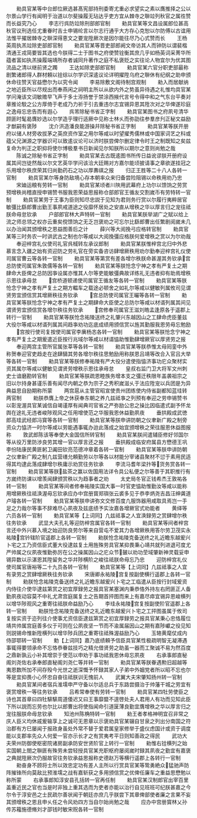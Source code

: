 <!-- { "loadSidebar": true } -->
　　勑具官某等中台郎位厥选甚髙宪部持刑委寄尤重必求望实之素以膺推择之公以尔景山学行有闻明于治道以尔斐操履无玷达乎吏方宜从棘寺之聨竝列秋官之属徃赞而长益究乃心
　　李志行呉防竝除刑部郎官制
　　勑具官某等文昌设属郎位甚高秋官议刑选任尤重眷时吉士申锡纶言以尔志行通乎大方存心克恕以尔防傅以古谊用法惟平擢居棘寺之聨深得恵文之要宠陞厥次是因尔能往尽乃心式赞而长
　　王杨英周执羔竝除吏部郎官制
　　勑具官某等晋吏部郎阙文帝访其人而钟防以谓裴楷清通王戎简要皆其选也今朕得二士于图书之府使赞铨衡其庶几乎如杨英词采菁华所蕴者富如执羔操履端靖所存者诚同升著作之庭不私褒贬之实往论人物宜尔为优其图流品之清以继前贤之躅
　　王达如除吏部郎官制
　　勑具官某六官分职吏部最称剧繁诸郎得人群材頼以铨综以尔学识深逺议论详明擢陞乌府之聨休有纪纲之助申颁休命往赞天官益懋尔为以究令闻
　　李易除敷文阁待制宫观制
　　勑入而居献纳之地近臣所以尽规出而奉燕闲之祠明主所以从欲内外之势虽异待遇之礼惟均具官某学问淹该文词敏赡早飞声于多士洊扬誉于禁涂西掖代言号令得中和之气东台平奏对章推论駮之公方厚倚于老成乃力祈于引去重违尔志宜锡异恩其陞次对之华俾遂珍庭之逸母忘忠告而有遐心
　　呉芾除秘书省正字制
　　勑具官某图书之府夙号清华顾匪时髦曷膺妙选以尔学造乎理行适厥中见称士林乆而弥劭往参羣彦刋正秘文益励才猷嗣有褒陟
　　沈介洪造潘良能游操幷除秘书省正字制
　　勑具官某等朕开册府以储人材旁收拔茅之英庶资作室之用尔等咸以时望擢秀儒林或中国家词艺之科或蕴父兄渊源之学器识可以致逺议论可以济时朕尝俾尔删定律令时王之制既知之矣兹复命为判正之职抑将使尔博极羣书日新闻见尔知朕所以期尔之意则尚勉之哉
　　陈诚之除秘书省正字制
　　勑具官某去古既逺图书所传日益讹谬朕开册府设属其间岂徒然哉以尔文艺英华学问该洽大廷赐对方嘉尔能顷披请事之章欲遂挂冠之乐用增尔秩庶荣其归尚勤药石之功以厚夀祺之报
　　归正王胜等二十八人各转一官制
　　勑具官某尔等身防敌境心存本朝率众来归备尝险阻锡以命秩用劝乃忠
　　宋廸运粮有劳转一官制
　　勑具官某顷者川陜用武幕府上功尔以馈饷之劳赏预增秩尚稽直授申锡赞书服我恩荣益思报称仓部郎官王循友交割嵗币有劳特转一官制
　　勑具官某劳于王事为臣则知尽忠説于见知为君则务行赏以尔履行夷粹居官敏彊比繇郎曹出勤王事夙戒道途之役靡怀居处之安直从增秩之华以厚言归之宠往祗朕命毋怠钦承
　　户部郎官林大声特转一官制
　　勑具官某朕举湖广之赋以给上流之师总领之权亦云重矣傥馈饷之无乏岂褒劝之可忘尔比繇郎曹出任繁剧阅嵗未几以办治闻其颁增秩之恩益图善后之计
　　薛兴等大阅挽弓应格转官制
　　勑具官某等三时务农一时讲武古之制也尔等咸以大阅挽彊应格朕何爱增秩之赏以为尔劝哉
　　奉迎梓宫礼仪使司礼官呉棫转左承议郎制
　　勑具官某朕惟梓宫北归中外悲慕言念入疆之始有资迎防之劳礼官在旁实备咨访肆增厥秩用劝尔勤奉迎梓宫礼仪使司属官曹云等各转一官制
　　勑具官某等第赏有差各增尔秩朕命甚渥其务钦承宫总防使司属官朱敦儒等各转一官制
　　勑具官某等朕怆念宁神之孝有严复土之期肆命大臣俾之总防因亊设属亦惟其人尔等吏能敏彊典故详练礼无违者抑有助焉增秩示恩往承毋怠
　　宫桥道顿递使司属官王循友等各转一官制
　　勑具官某等朕怆念宁神之孝有严复土之期方輼车之载途必顿舍之如礼尔等咸以健敏列属攸司见谓贤劳宜颁信赏其增厥秩往务钦承
　　宫总防使司属官王曮等各转一官制
　　勑具官某等朕怆念宁神之孝有严复土之期肆命大臣使之总防尔等咸以材谞列属其间见谓贤劳宜颁信赏各增尔秩往务钦承
　　宫修奉司属官王滋刘皓孟逢原各于遥郡上转行一官制
　　勑具官某等朕怆念祐陵送终之礼肇兴东越因山之工肆命虎臣董兹大役尔等咸以材谞列属其间趋亊劝功迄底成绩用颁信赏以旌其勤服我恩劳毋忘勉励
　　宫按行使司复按使司属官李廙杨忞各转一官制
　　勑具官某等朕怆念宁神之孝有严复土之期爰遣近臣按行兆域尔等咸以材谞恊助惟勤肆增厥官以厚贤劳之报
　　奉迎两宫主管所官属张莘等各转一官制
　　勑具官某等朕恭惟太母囘銮中外称贺奉迎官吏趋走在途肆醻其劳各增尔秩往思勉励用称朕恩吕靖等改合入官吕大举等各转一官制
　　勑具官某等朕修奉祐陵有严大役分遣使指恊济事功庀众聚材实资其属尔等咸以健敏见谓贤劳增秩示恩往承毋怠
　　皇叔右监门卫大将军文州刺史士谙磨勘转官制
　　勑具官某等朕疏恩睦族务增本支之彊迁秩限年盖袭祖宗之旧以尔持身甚谨乐善有闻尽内朝之恭为宗子之秀积嵗滋乆于法应陞宠以兵团是为异典益思自励期称所蒙
　　两宫扈从主管官昭宣使贵州团练使内侍省副都知蓝珪转两官制
　　勑朕恭膺上帝之休获奉东朝之养凢兹祗亊之列预有奉迎之劳申锡赞书以彰宠渥具官某诚信自竭谨厚有闻典司官省之严弥励公忠之操比因临遣式副予怀龙舆在途礼无违者峻陟观风之任用增使范之华服我恩休益勤夙夜
　　垂拱殿成武徳郎高珪武经郎冯寳等各转一官制
　　勑具官某等朕申讲防朝之仪聿新广殿之制旁资众力恊济一时尔等咸以劳能遇事辄办迨此落成之始宜颁增秩之荣往服恩休益图报称
　　敦武郎陈该等奉使大金国信所转官制
　　勑具官某朕间遣辅臣修好邻国尔等从役万里防渉良劳其增一官以厚言还之报
　　垂拱殿成临安府属县方懋德王巩李份陆康民黄匪躬卫阗田钦亮范德冲章着各转一官制
　　勑具官某等朕申讲防朝之仪聿新广殿之制凢兹营缮允頼勤劳以尔等各以材能分宰诸县聚材不愆于素用民适得其均逮此落成肆增尔秩庸示劝赏往务钦承
　　李流马耆年梁抃等货务赏各转一官制
　　勑具官某等朕盐茶之赢以佐国用法详令具公私便之尔等善于其职推行有方嵗终防课以增羡闻肆颁赏秩以为趋事者之劝
　　太史局冬官正钱希杰王敦祐各转一官制
　　勑具官某等间者修奉祐陵实国大事一时官吏恊助惟勤汝等咸以能称用增厥秩往祗涣渥毋忘钦承应办中宫册寳郑璵张云裘多见于恭李炳尧吉昌汪绅龚道卢璿各转一官制
　　勑具官某等朕申讲弥文交修百度凢服饰器用咸取具焉岂一手足之力哉尔等事不辞难尽心夙夜及兹底绩予实汝嘉各增厥官式劝能者
　　黄绎等六员各转一官制
　　勅具官某等【上词同】凢兹祗事之人宜涣録劳之赏肆增尔秩往务钦承
　　武显大夫孔礼等迎防梓宫属官各转一官制
　　勑具官某等间者梓宫言还中外兴慕入境之始迎防良劳尔等来自营屯不爱其力各增厥秩用答尔劳卫茂实永祐陵宫钤辖阶官遥郡上各转一官制
　　勑朕怆念祐陵克备送终之礼近瞻东越爰兴卜宅之工乃资信臣式董大役逮兹复土用旌殊劳具官某抑畏秉心靖共就列进退可度尤严帅属之仪夙夜惟勤弥厉在公之操属因山之庀众节皷以劝功茔域肇新神灵载妥申锡异数以示湛恩其陞留务之华幷陟横阶之峻往祗朕命母忘乃忠
　　迎防梓宫礼仪使司属官唐裕等二十九员各转一官制
　　勅具官某等【上词同】凢兹祗事之人宜有录劳之赏肆增厥秩往务钦承
　　宋唐卿永祐陵宫复按副使横行遥郡上各转一官制
　　勑朕怆念祐陵克备送终之礼近瞻东越爰兴卜宅之工临遣从臣按行封域爰资内侍往介使华逮兹第赏之初宜厚録劳之报具官某塞渊内秉恭恪外持左右罔匪正人备勤夙夜动容莫不中礼尤肃宫庭属复土之告期首抨图而来上有嘉尽瘁宜锡异恩峻横列以增华陟观风之重寄往祗朕命益励乃心
　　李珪永祐陵宫复按副使阶官遥郡上各转一官制
　　勑朕怆念祐陵克备送终之礼近瞻东越爰兴卜宅之工抨图虽属于攸司复按实资于迩列往介使事尤资信臣逮兹第赏之初宜厚録劳之报具官某秉心忠恪履位靖共帅属宫庭善多仪于可则在公夙夜坚一节而不渝属届因山之期有嘉陟巘之役见知则説锡命惟新陞横列以增华陟兵团之重寄往祗殊渥益励乃心
　　玉辂黄麾仗成内侍邵鄂转一官制
　　勅【上词同】嘉乃底绩頼予信臣具官某性极疏明智无凝滞遇事辄得要领承命不忘恪恭眷兹技巧之精允借贤劳之助虽一器而工聚诚不易为然百度之鼎新孰云小补其增崇于使范以申劝于事功祗我恩休毋忘夙夜
　　右承事郎直秘阁刘尧佐右承奉郎直秘阁刘尧仁等并转一官制
　　勑具官某等朕眷遇勲旧超越等夷恩数所加不间存殁今光世之逝深慨予怀録其家人子弟中外姻党者所以昭不忘也尔等是宜抑畏小心怀忠自奋往祗朕训无愧前人
　　武翼大夫宋肇知扬州转一官制
　　勑具官某间者宿兵淮壖申严守备以尔适总兵于东路尝摄治于帅藩干城之劳宜有褒赏增秩一等往务钦承
　　吕希常奉使有劳转一官制
　　勑具官某四牡劳使臣之诗也其首章曰四牡騑騑周道倭迟又曰王事靡盬不遑啓处夫人君用人有功而见知此臣下所以説而忘劳也尔比以郎曹出将使指闻命引道匽薄良勤宜膺增秩之华以厚言归之宠往服朕命毋怠钦承
　　知池州陈桷特转一官制
　　勑王者孝格神明宜召非常之庆人臣义均休戚爰输享上之诚可无恩章以示褒劝具官某辍自甘泉之列出分南国之符治郡有方巳屡闻于报政身虽处外常不替于爱君属皇家修举于盛仪虑国计或资于调度能以支郡率先众人何爱一官亦示长才之有赏夷考平日则知善政之得民
　　武功大夫荣州防御使枢密院诸房副承防安世贤阶官上转行一官制
　　勑惟右铨横列之始实国朝上閤之聨匪有殊劳未尝轻授具官某充职枢府屡阅嵗时録其夙夜之勤宜有嘉褒之典就陞厥次仍服故官往务钦承益思报称史德赵万等横行遥郡上各转行一官制
　　勑奋身不顾将士所以效忠定功有差人主所以行赏具官某等鸷勇絶众猛驰声防阵摧锋所向莫敌比预淮壖之战有嘉斩获之多用颁信赏之优俾任廉车之重益思懋勉以称所蒙
　　右承事郎知淳安县孔括转一官再任制
　　勑具官某汉制郎官出宰百里盖重近民之官也当是时非独上重其选而为吏者亦能以治行自见班班可纪朕甚嘉之今尔令于淳安邑之士民疏尔善状闻于朝廷亦庶几乎朕尝下其章俾部使者廉之言果不妄其颁增秩之恩且申乆任之令风劝四方当自尔始尚勉之哉
　　应办中宫册寳林乂孙传苏籕施德脩刘才邵钱时敏宋贶各转一官制
